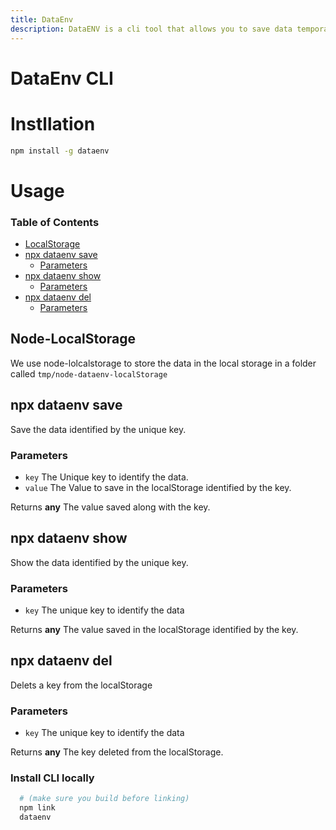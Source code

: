 ```yaml
---
title: DataEnv
description: DataENV is a cli tool that allows you to save data temporarily using your terminal
---
```


# DataEnv CLI

# Instllation 
```bash
npm install -g dataenv
```

# Usage 
### Table of Contents

*   [LocalStorage][1]
*   [npx dataenv save][2]
    *   [Parameters][3]
*   [npx dataenv show][4]
    *   [Parameters][5]
*   [npx dataenv del][6]
    *   [Parameters][7]

## Node-LocalStorage

We use node-lolcalstorage to store the data in the local storage in a folder called `tmp/node-dataenv-localStorage`

## npx dataenv save

Save the data identified by the unique key.

### Parameters

*   `key`  The Unique key to identify the data.
*   `value`  The Value to save in the localStorage identified by the key.

Returns **any** The value saved along with the key.

## npx dataenv show

Show the data identified by the unique key.

### Parameters

*   `key`  The unique key to identify the data

Returns **any** The value saved in the localStorage identified by the key.

## npx dataenv del

Delets a key from the localStorage

### Parameters

*   `key`  The unique key to identify the data

Returns **any** The key deleted from the localStorage.

[1]: #node-localstorage

[2]: #npx-dataenv-save

[3]: #parameters

[4]: #npx-dataenv-show

[5]: #parameters-1

[6]: #npx-dataenv-del

[7]: #parameters-2

### Install CLI locally
```bash
  # (make sure you build before linking)
  npm link
  dataenv
```
